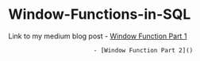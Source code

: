 # Window-Functions-in-SQL
Link to my medium blog post - [Window Function Part 1]()

                            - [Window Function Part 2]()
